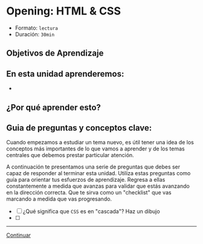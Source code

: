 # Opening: HTML & CSS
- Formato: `lectura`
- Duración: `30min`

## Objetivos de Aprendizaje

En esta unidad aprenderemos:
-
-

## ¿Por qué aprender esto?


## Guia de preguntas y conceptos clave:

Cuando empezamos a estudiar un tema nuevo, es útil tener una idea de los conceptos más importantes de lo que vamos a aprender y de los temas centrales que debemos prestar particular atención.

A continuación te presentamos una serie de preguntas que debes ser capaz de responder al terminar esta unidad. Utiliza estas preguntas como guía para orientar tus esfuerzos de aprendizaje. Regresa a ellas constantemente a medida que avanzas para validar que estás avanzando en la dirección correcta. Que te sirva como un "checklist" que vas marcando a medida que vas progresando.

- [ ] ¿Qué significa que `CSS` es en "cascada"? Haz un dibujo
- [ ]

***

[Continuar](01-.md)
